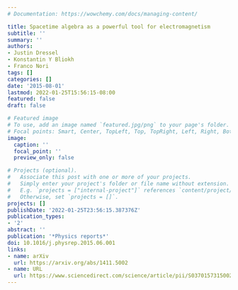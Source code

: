 ```yaml
---
# Documentation: https://wowchemy.com/docs/managing-content/

title: Spacetime algebra as a powerful tool for electromagnetism
subtitle: ''
summary: ''
authors:
- Justin Dressel
- Konstantin Y Bliokh
- Franco Nori
tags: []
categories: []
date: '2015-08-01'
lastmod: 2022-01-25T15:56:15-08:00
featured: false
draft: false

# Featured image
# To use, add an image named `featured.jpg/png` to your page's folder.
# Focal points: Smart, Center, TopLeft, Top, TopRight, Left, Right, BottomLeft, Bottom, BottomRight.
image:
  caption: ''
  focal_point: ''
  preview_only: false

# Projects (optional).
#   Associate this post with one or more of your projects.
#   Simply enter your project's folder or file name without extension.
#   E.g. `projects = ["internal-project"]` references `content/project/deep-learning/index.md`.
#   Otherwise, set `projects = []`.
projects: []
publishDate: '2022-01-25T23:56:15.387376Z'
publication_types:
- '2'
abstract: ''
publication: '*Physics reports*'
doi: 10.1016/j.physrep.2015.06.001
links:
- name: arXiv
  url: https://arxiv.org/abs/1411.5002
- name: URL
  url: https://www.sciencedirect.com/science/article/pii/S0370157315002604
---
```

